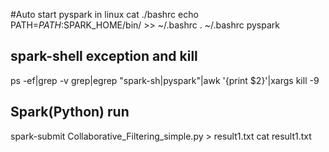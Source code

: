 #Auto start pyspark in linux
cat ./bashrc
echo PATH=$PATH:$SPARK_HOME/bin/ >> ~/.bashrc
. ~/.bashrc
pyspark

## spark-shell exception and kill
ps -ef|grep -v grep|egrep "spark-sh|pyspark"|awk '{print $2}'|xargs kill -9

## Spark(Python) run
spark-submit Collaborative_Filtering_simple.py > result1.txt
cat result1.txt

